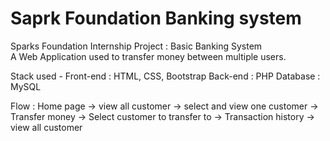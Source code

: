 # Saprk Foundation Banking system

Sparks Foundation Internship Project : Basic Banking System  
A Web Application used to transfer money between multiple users.  

Stack used - 
Front-end : HTML, CSS, Bootstrap
Back-end : PHP 
Database : MySQL   

Flow : Home page -> view all customer -> select and view one customer -> Transfer money -> Select customer to transfer to -> Transaction history -> view all customer

